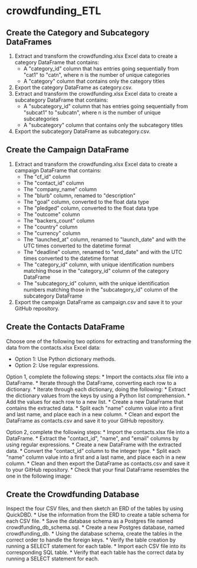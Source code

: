 # crowdfunding_ETL

## Create the Category and Subcategory DataFrames
1. Extract and transform the crowdfunding.xlsx Excel data to create a category DataFrame that contains:
    * A "category_id" column that has entries going sequentially from "cat1" to "catn", where n is the number of unique categories
    * A "category" column that contains only the category titles
2. Export the category DataFrame as category.csv.
3. Extract and transform the crowdfunding.xlsx Excel data to create a subcategory DataFrame that contains:
    * A "subcategory_id" column that has entries going sequentially from "subcat1" to "subcatn", where n is the number of unique subcategories
    * A "subcategory" column that contains only the subcategory titles
4. Export the subcategory DataFrame as subcategory.csv.

## Create the Campaign DataFrame
1. Extract and transform the crowdfunding.xlsx Excel data to create a campaign DataFrame that contains:
    * The "cf_id" column
    * The "contact_id" column
    * The "company_name" column
    * The "blurb" column, renamed to "description"
    * The "goal" column, converted to the float data type
    * The "pledged" column, converted to the float data type
    * The "outcome" column
    * The "backers_count" column
    * The "country" column
    * The "currency" column
    * The "launched_at" column, renamed to "launch_date" and with the UTC times converted to the datetime format
    * The "deadline" column, renamed to "end_date" and with the UTC times converted to the datetime format
    * The "category_id" column, with unique identification numbers matching those in the "category_id" column of the category DataFrame
    * The "subcategory_id" column, with the unique identification numbers matching those in the "subcategory_id" column of the subcategory DataFrame
2. Export the campaign DataFrame as campaign.csv and save it to your GitHub repository.

## Create the Contacts DataFrame
Choose one of the following two options for extracting and transforming the data from the contacts.xlsx Excel data:
* Option 1: Use Python dictionary methods.
* Option 2: Use regular expressions.

Option 1, complete the following steps:
    * Import the contacts.xlsx file into a DataFrame.
    * Iterate through the DataFrame, converting each row to a dictionary.
    * Iterate through each dictionary, doing the following:
    * Extract the dictionary values from the keys by using a Python list comprehension.
    * Add the values for each row to a new list.
    * Create a new DataFrame that contains the extracted data.
    * Split each "name" column value into a first and last name, and place each in a new column.
    * Clean and export the DataFrame as contacts.csv and save it to your GitHub repository.

Option 2, complete the following steps:
    * Import the contacts.xlsx file into a DataFrame.
    * Extract the "contact_id", "name", and "email" columns by using regular expressions.
    * Create a new DataFrame with the extracted data.
    * Convert the "contact_id" column to the integer type.
    * Split each "name" column value into a first and a last name, and place each in a new column.
    * Clean and then export the DataFrame as contacts.csv and save it to your GitHub repository.
    * Check that your final DataFrame resembles the one in the following image:

## Create the Crowdfunding Database
Inspect the four CSV files, and then sketch an ERD of the tables by using QuickDBD.
    * Use the information from the ERD to create a table schema for each CSV file.
    * Save the database schema as a Postgres file named crowdfunding_db_schema.sql.
    * Create a new Postgres database, named crowdfunding_db.
    * Using the database schema, create the tables in the correct order to handle the foreign keys.
    * Verify the table creation by running a SELECT statement for each table.
    * Import each CSV file into its corresponding SQL table.
    * Verify that each table has the correct data by running a SELECT statement for each.

